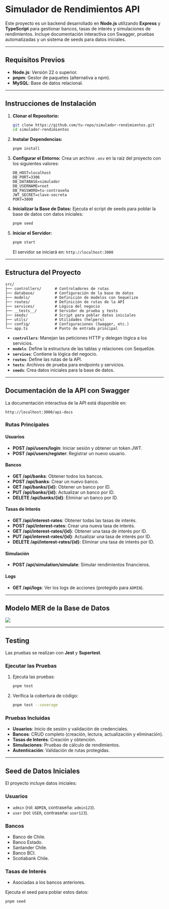 # Simulador de Rendimientos API

Este proyecto es un backend desarrollado en **Node.js** utilizando **Express** y **TypeScript** para gestionar bancos, tasas de interés y simulaciones de rendimientos. Incluye documentación interactiva con Swagger, pruebas automatizadas y un sistema de seeds para datos iniciales.

---

## **Requisitos Previos**

- **Node.js**: Versión 22 o superior.
- **pnpm**: Gestor de paquetes (alternativa a npm).
- **MySQL**: Base de datos relacional.

---

## **Instrucciones de Instalación**

1. **Clonar el Repositorio:**
   ```bash
   git clone https://github.com/tu-repo/simulador-rendimientos.git
   cd simulador-rendimientos
   ```

2. **Instalar Dependencias:**
   ```bash
   pnpm install
   ```

3. **Configurar el Entorno:**
   Crea un archivo `.env` en la raíz del proyecto con los siguientes valores:

   ```env
   DB_HOST=localhost
   DB_PORT=3306
   DB_DATABASE=simulador
   DB_USERNAME=root
   DB_PASSWORD=tu-contraseña
   JWT_SECRET=clave-secreta
   PORT=3000
   ```

4. **Inicializar la Base de Datos:**
   Ejecuta el script de seeds para poblar la base de datos con datos iniciales:
   ```bash
   pnpm seed
   ```

5. **Iniciar el Servidor:**
   ```bash
   pnpm start
   ```
   El servidor se iniciará en: `http://localhost:3000`

---

## **Estructura del Proyecto**

```plaintext
src/
├── controllers/      # Controladores de rutas
├── database/         # Configuración de la base de datos
├── models/           # Definición de modelos con Sequelize
├── routes/           # Definición de rutas de la API
├── services/         # Lógica del negocio
├── __tests__/        # Servidor de prueba y tests
├── seeds/            # Script para poblar datos iniciales
├── utils/            # Utilidades (helpers)
├── config/           # Configuraciones (Swagger, etc.)
└── app.ts            # Punto de entrada principal
```

- **`controllers`**: Manejan las peticiones HTTP y delegan lógica a los servicios.
- **`models`**: Define la estructura de las tablas y relaciones con Sequelize.
- **`services`**: Contiene la lógica del negocio.
- **`routes`**: Define las rutas de la API.
- **`tests`**: Archivos de prueba para endpoints y servicios.
- **`seeds`**: Crea datos iniciales para la base de datos.

---

## **Documentación de la API con Swagger**

La documentación interactiva de la API está disponible en:

```
http://localhost:3000/api-docs
```

### **Rutas Principales**

#### **Usuarios**
- **POST /api/users/login**: Iniciar sesión y obtener un token JWT.
- **POST /api/users/register**: Registrar un nuevo usuario.

#### **Bancos**
- **GET /api/banks**: Obtener todos los bancos.
- **POST /api/banks**: Crear un nuevo banco.
- **GET /api/banks/{id}**: Obtener un banco por ID.
- **PUT /api/banks/{id}**: Actualizar un banco por ID.
- **DELETE /api/banks/{id}**: Eliminar un banco por ID.

#### **Tasas de Interés**
- **GET /api/interest-rates**: Obtener todas las tasas de interés.
- **POST /api/interest-rates**: Crear una nueva tasa de interés.
- **GET /api/interest-rates/{id}**: Obtener una tasa de interés por ID.
- **PUT /api/interest-rates/{id}**: Actualizar una tasa de interés por ID.
- **DELETE /api/interest-rates/{id}**: Eliminar una tasa de interés por ID.

#### **Simulación**
- **POST /api/simulation/simulate**: Simular rendimientos financieros.

#### **Logs**
- **GET /api/logs**: Ver los logs de acciones (protegido para `ADMIN`).

---

## **Modelo MER de la Base de Datos**

[![](https://mermaid.ink/img/pako:eNqtU0FuwjAQ_IrlM3wgt1aoEmoroVZcqly28SZYxN5ovS5FkL_XaaAE0kNR8cXambE9s7Z3uiCDOtPIMwsVg8u9SmMZkIPa9UU3rBeskJU1avF4goOw9ZWKSe7BoVqOuQZC2BCbEcFU4wkU6zAIuEYVjCBo7uQ3MjZmSLb99ETVFW6hEEt-rO5SzI16GKwQ_BTVMH5YimEGAheUx80F-p8Y9-DXV-ToOj4OZwxjCCO8IC8p-I2czpOxdIy8JO4vjo_we0p40eKyJhAF3keoF8gFJp_VIFd3vKohyDMZW1o0N4rQP_H9fjqlXf-AMpXrFQTlwG9zPbySg-o89blcT7RDdmBN-k3fDcm1rDDdkO6EBnjd7dkmHUSh160vdCYccaKZYrXSWQl1SFXv9vAbf9AG_BvRsW6_APc8KUw?type=png)](https://mermaid.live/edit#pako:eNqtU0FuwjAQ_IrlM3wgt1aoEmoroVZcqly28SZYxN5ovS5FkL_XaaAE0kNR8cXambE9s7Z3uiCDOtPIMwsVg8u9SmMZkIPa9UU3rBeskJU1avF4goOw9ZWKSe7BoVqOuQZC2BCbEcFU4wkU6zAIuEYVjCBo7uQ3MjZmSLb99ETVFW6hEEt-rO5SzI16GKwQ_BTVMH5YimEGAheUx80F-p8Y9-DXV-ToOj4OZwxjCCO8IC8p-I2czpOxdIy8JO4vjo_we0p40eKyJhAF3keoF8gFJp_VIFd3vKohyDMZW1o0N4rQP_H9fjqlXf-AMpXrFQTlwG9zPbySg-o89blcT7RDdmBN-k3fDcm1rDDdkO6EBnjd7dkmHUSh160vdCYccaKZYrXSWQl1SFXv9vAbf9AG_BvRsW6_APc8KUw)

---

## **Testing**

Las pruebas se realizan con **Jest** y **Supertest**.

### **Ejecutar las Pruebas**

1. Ejecuta las pruebas:
   ```bash
   pnpm test
   ```

2. Verifica la cobertura de código:
   ```bash
   pnpm test --coverage
   ```

### **Pruebas Incluidas**

- **Usuarios**: Inicio de sesión y validación de credenciales.
- **Bancos**: CRUD completo (creación, lectura, actualización y eliminación).
- **Tasas de Interés**: Creación y obtención.
- **Simulaciones**: Pruebas de cálculo de rendimientos.
- **Autenticación**: Validación de rutas protegidas.

---

## **Seed de Datos Iniciales**

El proyecto incluye datos iniciales:

### **Usuarios**
- `admin` (rol: `ADMIN`, contraseña: `admin123`).
- `user` (rol: `USER`, contraseña: `user123`).

### **Bancos**
- Banco de Chile.
- Banco Estado.
- Santander Chile.
- Banco BCI.
- Scotiabank Chile.

### **Tasas de Interés**
- Asociadas a los bancos anteriores.

Ejecuta el seed para poblar estos datos:
```bash
pnpm seed
```
